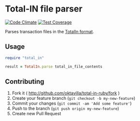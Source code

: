 # Total-IN file parser

[![Code Climate](https://codeclimate.com/github/Oktavilla/total-in-ruby/badges/gpa.svg)](https://codeclimate.com/github/Oktavilla/total-in-ruby)
[![Test Coverage](https://codeclimate.com/github/Oktavilla/total-in-ruby/badges/coverage.svg)](https://codeclimate.com/github/Oktavilla/total-in-ruby)

Parses transaction files in the [TotalIn format](http://www.nordea.se/Images/39-16101/postbeskrivning-total-in-eng.pdf).

## Usage

```ruby
require "total_in"

result = TotalIn.parse total_in_file_contents
```

## Contributing

1. Fork it ( http://github.com/oktavilla/total-in-ruby/fork )
2. Create your feature branch (`git checkout -b my-new-feature`)
3. Commit your changes (`git commit -am 'Add some feature'`)
4. Push to the branch (`git push origin my-new-feature`)
5. Create new Pull Request
